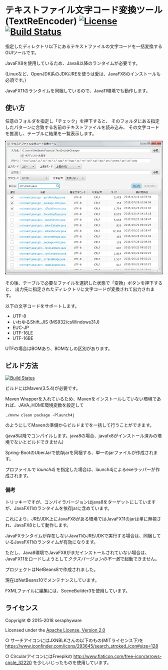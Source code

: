 テキストファイル文字コード変換ツール(TextReEncoder) [![License](https://img.shields.io/badge/License-Apache%202.0-blue.svg)](https://opensource.org/licenses/Apache-2.0) [![Build Status](https://travis-ci.com/seraphy/TextReEncoder.svg?branch=master)](https://travis-ci.com/seraphy/TextReEncoder)
=================================================
指定したディレクトリ以下にあるテキストファイルの文字コードを一括変換するGUIツールです。

JavaFX8を使用しているため、Java8以降のランタイムが必要です。

(Linuxなど、OpenJDK系のJDK/JREを使うは愛は、JavaFX8のインストールも必須です。)

JavaFX11のランタイムを同梱しているので、Java11環境でも動作します。


使い方
------

任意のフォルダを指定し「チェック」を押下すると、
そのフォルダにある指定したパターンに合致する名前のテキストファイルを読み込み、
その文字コードを推測し、テーブルに結果を一覧表示します。

![screen capture 1](src/site/resources/images/screen-capture1.png?raw=true "screen capture1")

その後、テーブルで必要なファイルを選択した状態で「変換」ボタンを押下すると、
出力先に指定されたディレクトリに文字コードが変換されて出力されます。

以下の文字コードをサポートします。
- UTF-8
- いわゆるShift_JIS (MS932/csWindows31J)
- EUC-JP
- UTF-16LE
- UTF-16BE

UTFの場合はBOMあり、BOMなしの区別があります。

ビルド方法
----------------
[![Build Status](https://travis-ci.org/seraphy/TextReEncoder.svg)](https://travis-ci.org/seraphy/TextReEncoder)

ビルドにはMaven(3.5.4)が必要です。

Maven Wrapperを入れているため、Mavenをインストールしていない環境であれば、JAVA_HOME環境変数を設定して

```
./mvnw clean package -Plaunch4j
```

のようにしてMavenの準備からビルドまでを一括して行うことができます。

(java8以降でコンパイルします。java8の場合、javafx8がインストール済みの環境でないとビルドできません)

Spring-BootのUberJarで依存jarを同梱する、単一のjarファイルが作成されます。

プロファイルで *launch4j* を指定した場合は、launch4jによるexeラッパーが作成されます。


### 備考

トリッキーですが、コンパイラバージョンはjava8をターゲットにしていますが、JavaFX11のランタイムを依存jarに含めています。

これにより、JRE/JDK上にJavaFX8がある環境ではJavaFX11のjarは単に無視され、JavaFX8として動作します。

JavaFXランタイムが存在しないJava11のJRE/JDKで実行する場合は、同梱しているJavaFX11のランタイムが有効になります。

ただし、Java8環境でJavaFX8がまだインストールされていない場合は、JavaFX11をロードしようとして*クラスバージョンの不一致*で起動できません。

プロジェクトはNetBeans8で作成されました。

現在はNetBeans10でメンテナンスしています。

FXMLファイルに編集には、SceneBuilder3を使用しています。

 
ライセンス
----------
Copyright &copy; 2015-2018 seraphyware

Licensed under the [Apache License, Version 2.0][Apache]

[Apache]: http://www.apache.org/licenses/LICENSE-2.0


○ サーチアイコンにはJXNBLKさんの以下のもの(MITライセンス下)を
https://www.iconfinder.com/icons/293645/search_stroked_icon#size=128

○ CircularアイコンにはFreepikの
http://www.flaticon.com/free-icon/arrows-circle_32220
を少しいじったものを使用しています。
